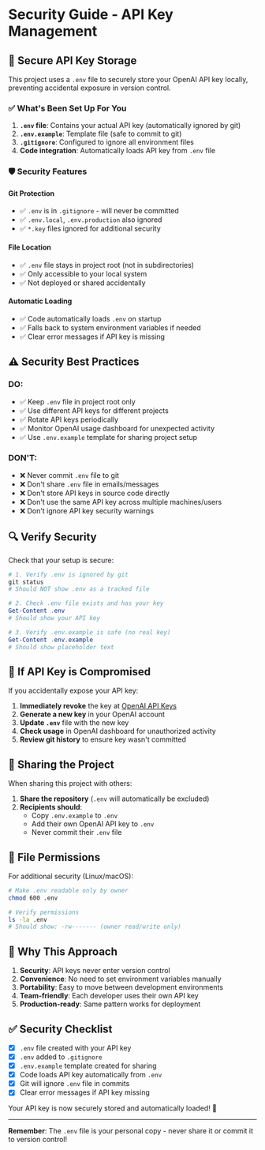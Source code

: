# Security Guide - API Key Management

## 🔐 **Secure API Key Storage**

This project uses a `.env` file to securely store your OpenAI API key locally, preventing accidental exposure in version control.

### ✅ **What's Been Set Up For You**

1. **`.env` file**: Contains your actual API key (automatically ignored by git)
2. **`.env.example`**: Template file (safe to commit to git)
3. **`.gitignore`**: Configured to ignore all environment files
4. **Code integration**: Automatically loads API key from `.env` file

### 🛡️ **Security Features**

#### **Git Protection**
- ✅ `.env` is in `.gitignore` - will never be committed
- ✅ `.env.local`, `.env.production` also ignored
- ✅ `*.key` files ignored for additional security

#### **File Location**
- ✅ `.env` file stays in project root (not in subdirectories)
- ✅ Only accessible to your local system
- ✅ Not deployed or shared accidentally

#### **Automatic Loading**
- ✅ Code automatically loads `.env` on startup
- ✅ Falls back to system environment variables if needed
- ✅ Clear error messages if API key is missing

## ⚠️ **Security Best Practices**

### **DO:**
- ✅ Keep `.env` file in project root only
- ✅ Use different API keys for different projects
- ✅ Rotate API keys periodically
- ✅ Monitor OpenAI usage dashboard for unexpected activity
- ✅ Use `.env.example` template for sharing project setup

### **DON'T:**
- ❌ Never commit `.env` file to git
- ❌ Don't share `.env` file in emails/messages
- ❌ Don't store API keys in source code directly
- ❌ Don't use the same API key across multiple machines/users
- ❌ Don't ignore API key security warnings

## 🔍 **Verify Security**

Check that your setup is secure:

```powershell
# 1. Verify .env is ignored by git
git status
# Should NOT show .env as a tracked file

# 2. Check .env file exists and has your key
Get-Content .env
# Should show your API key

# 3. Verify .env.example is safe (no real key)
Get-Content .env.example
# Should show placeholder text
```

## 🚨 **If API Key is Compromised**

If you accidentally expose your API key:

1. **Immediately revoke** the key at [OpenAI API Keys](https://platform.openai.com/api-keys)
2. **Generate a new key** in your OpenAI account
3. **Update `.env`** file with the new key
4. **Check usage** in OpenAI dashboard for unauthorized activity
5. **Review git history** to ensure key wasn't committed

## 🔄 **Sharing the Project**

When sharing this project with others:

1. **Share the repository** (`.env` will automatically be excluded)
2. **Recipients should**:
   - Copy `.env.example` to `.env`
   - Add their own OpenAI API key to `.env`
   - Never commit their `.env` file

## 📁 **File Permissions**

For additional security (Linux/macOS):
```bash
# Make .env readable only by owner
chmod 600 .env

# Verify permissions
ls -la .env
# Should show: -rw------- (owner read/write only)
```

## 🎯 **Why This Approach**

1. **Security**: API keys never enter version control
2. **Convenience**: No need to set environment variables manually
3. **Portability**: Easy to move between development environments
4. **Team-friendly**: Each developer uses their own API key
5. **Production-ready**: Same pattern works for deployment

## ✅ **Security Checklist**

- [x] `.env` file created with your API key
- [x] `.env` added to `.gitignore`
- [x] `.env.example` template created for sharing
- [x] Code loads API key automatically from `.env`
- [x] Git will ignore `.env` file in commits
- [x] Clear error messages if API key missing

Your API key is now securely stored and automatically loaded! 🔐

---

**Remember**: The `.env` file is your personal copy - never share it or commit it to version control!
